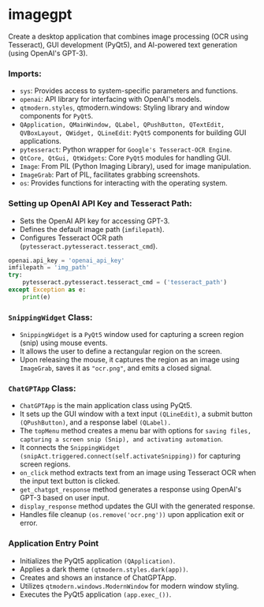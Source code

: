 # imagegpt
Create a desktop application that combines image processing (OCR using Tesseract), GUI development (PyQt5), and AI-powered text generation (using OpenAI's GPT-3).

### Imports:
- ```sys```: Provides access to system-specific parameters and functions.
- ```openai```: API library for interfacing with OpenAI's models.
- ```qtmodern.styles```, qtmodern.windows: Styling library and window components for ```PyQt5```.
- ```QApplication, QMainWindow, QLabel, QPushButton, QTextEdit, QVBoxLayout, QWidget, QLineEdit```: ```PyQt5``` components for building GUI applications.
- ```pytesseract```: Python wrapper for ```Google's Tesseract-OCR Engine```.
- ```QtCore, QtGui, QtWidgets```: Core ```PyQt5``` modules for handling GUI.
- ```Image```: From PIL (Python Imaging Library), used for image manipulation.
- ```ImageGrab```: Part of PIL, facilitates grabbing screenshots.
- ```os```: Provides functions for interacting with the operating system.

### Setting up OpenAI API Key and Tesseract Path:
- Sets the OpenAI API key for accessing GPT-3.
- Defines the default image path (```imfilepath```).
- Configures Tesseract OCR path (```pytesseract.pytesseract.tesseract_cmd```).
```python
openai.api_key = 'openai_api_key'
imfilepath = 'img_path'
try:
    pytesseract.pytesseract.tesseract_cmd = ('tesseract_path')
except Exception as e:
    print(e)
```
### ```SnippingWidget``` Class:
- ```SnippingWidget``` is a ```PyQt5``` window used for capturing a screen region (snip) using mouse events.
- It allows the user to define a rectangular region on the screen.
- Upon releasing the mouse, it captures the region as an image using ```ImageGrab```, saves it as ```"ocr.png"```, and emits a closed signal.

### ```ChatGPTApp``` Class:
- ```ChatGPTApp``` is the main application class using PyQt5.
- It sets up the GUI window with a text input ```(QLineEdit)```, a submit button ```(QPushButton)```, and a response label ```(QLabel).```
- The ```topMenu``` method creates a menu bar with options for ```saving files, capturing a screen snip (Snip), and activating automation```.
- It connects the ```SnippingWidget (snipAct.triggered.connect(self.activateSnipping))``` for capturing screen regions.
- ```on_click``` method extracts text from an image using Tesseract OCR when the input text button is clicked.
- ```get_chatgpt_response``` method generates a response using OpenAI's GPT-3 based on user input.
- ```display_response``` method updates the GUI with the generated response.
- Handles file cleanup ```(os.remove('ocr.png'))``` upon application exit or error.
### Application Entry Point

- Initializes the PyQt5 application ```(QApplication)```.
- Applies a dark theme ```(qtmodern.styles.dark(app))```.
- Creates and shows an instance of ChatGPTApp.
- Utilizes ```qtmodern.windows.ModernWindow``` for modern window styling.
- Executes the PyQt5 application ```(app.exec_())```.
